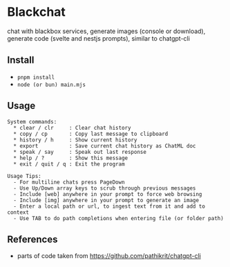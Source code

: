 # Blackchat

chat with blackbox services, generate images (console or download), generate
code (svelte and nestjs prompts), similar to chatgpt-cli

## Install

- `pnpm install`
- `node (or bun) main.mjs`

## Usage
```text
System commands:
  * clear / clr     : Clear chat history
  * copy / cp       : Copy last message to clipboard
  * history / h     : Show current history
  * export          : Save current chat history as ChatML doc
  * speak / say     : Speak out last response
  * help / ?        : Show this message
  * exit / quit / q : Exit the program

Usage Tips:
  - For multiline chats press PageDown
  - Use Up/Down array keys to scrub through previous messages  
  - Include [web] anywhere in your prompt to force web browsing
  - Include [img] anywhere in your prompt to generate an image
  - Enter a local path or url, to ingest text from it and add to context
  - Use TAB to do path completions when entering file (or folder path)
```

## References

- parts of code taken from https://github.com/pathikrit/chatgpt-cli

